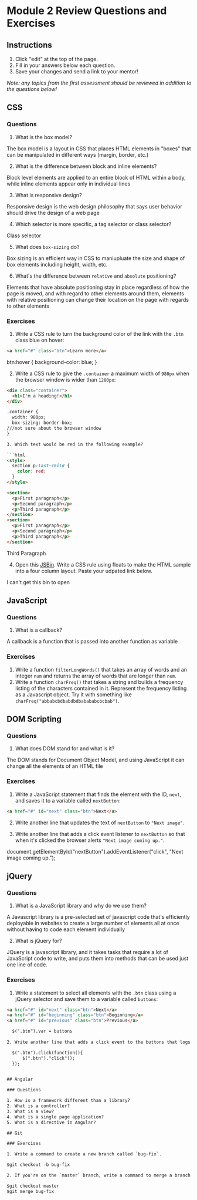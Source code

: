 # Module 2 Review Questions and Exercises

## Instructions

1. Click "edit" at the top of the page.
2. Fill in your answers below each question.
3. Save your changes and send a link to your mentor!

*Note: any topics from the first assessment should be reviewed in addition to the questions below!*

## CSS

### Questions

1. What is the box model?

The box model is a layout in CSS that places HTML elements in "boxes" that can be manipulated in different ways (margin, border, etc.)

2. What is the difference between block and inline elements?

Block level elements are applied to an entire block of HTML within a body, while inline elements appear only in individual lines

3. What is responsive design?

Responsive design is the web design philosophy that says user behavior should drive the design of a web page

4. Which selector is more specific, a tag selector or class selector?

Class selector

5. What does `box-sizing` do?

Box sizing is an efficient way in CSS to maniupluate the size and shape of box elements including height, width, etc.

6. What's the difference between `relative` and `absolute` positioning?

Elements that have absolute positioning stay in place regardless of how the page is moved, and with regard to other elements around them, elements with relative positioning can change their location on the page with regards to other elements

### Exercises

1. Write a CSS rule to turn the background color of the link with the `.btn` class blue on hover:

  ```html
  <a href="#" class="btn">Learn more</a>
  ```

btn:hover { 
    background-color: blue;
}

2. Write a CSS rule to give the `.container` a maximum width of `980px` when the browser window is wider than `1200px`:

  ```html
  <div class="container">
    <h1>I'm a heading!</h1>
  </div>

.container {
    width: 980px;
    box-sizing: border-box;
///not sure about the browser window
}

3. Which text would be red in the following example?

  ```html
  <style>
    section p:last-child {
      color: red;
    }
  </style>

  <section>
    <p>First paragraph</p>
    <p>Second paragraph</p>
    <p>Third paragraph</p>
  </section>
  <section>
    <p>First paragraph</p>
    <p>Second paragraph</p>
    <p>Third paragraph</p>
  </section>
  ```
 
  Third Paragraph

4. Open this [JSBin](http://jsbin.com/qigiwuhepe/1/edit?html,css,output). Write a CSS rule using floats to make the HTML sample into a four column layout. Paste your udpated link below.

I can't get this bin to open

## JavaScript

### Questions

1. What is a callback?

A callback is a function that is passed into another function as variable

### Exercises

1. Write a function `filterLongWords()` that takes an array of words and an integer `num` and returns the array of words that are longer than `num`.
2. Write a function `charFreq()` that takes a string and builds a frequency listing of the characters contained in it. Represent the frequency listing as a Javascript object. Try it with something like `charFreq("abbabcbdbabdbdbabababcbcbab")`.

## DOM Scripting

### Questions

1. What does DOM stand for and what is it?

The DOM stands for Document Object Model, and using JavaScript it can change all the elements of an HTML file

### Exercises

1. Write a JavaScript statement that finds the element with the ID, `next`, and saves it to a variable called `nextButton`:

  ```html
  <a href="#" id="next" class="btn">Next</a>
```
<script>
var nextButton = "next";
</script>

2. Write another line that updates the text of `nextButton` to `"Next image"`.

<script>
var nextButton = "next";
</script>

3. Write another line that adds a click event listener to `nextButton` so that when it's clicked the browser alerts `"Next image coming up."`.

document.getElementById("nextButton").addEventListener("click", "Next image coming up.");

## jQuery

### Questions

1. What is a JavaScript library and why do we use them?

A Javascript library is a pre-selected set of javascript code that's efficiently deployable in websites to create a large number of elements all at once without having to code each element individually

2. What is jQuery for?

JQuery is a javascript library, and it takes tasks that require a lot of JavaScript code to write, and puts them into methods that can be used just one line of code.



### Exercises

1. Write a statement to select all elements with the `.btn` class using a jQuery selector and save them to a variable called `buttons`:

  ```html
  <a href="#" id="next" class="btn">Next</a>
  <a href="#" id="beginning" class="btn">Beginning</a>
  <a href="#" id="previous" class="btn">Previous</a>
 
    $(".btn").var = buttons
    
2. Write another line that adds a click event to the buttons that logs `'click'` to the console when the button is clicked. Use the jQuery syntax.

    $(".btn").click(function(){
        $(".btn")."click"();
    });


## Angular

### Questions

1. How is a framework different than a library?
2. What is a controller?
3. What is a view?
4. What is a single page application?
5. What is a directive in Angular?

## Git

### Exercises

1. Write a command to create a new branch called `bug-fix`.

$git checkout -b bug-fix

2. If you're on the `master` branch, write a command to merge a branch called `bug-fix` into the `master` branch.

$git checkout master
$git merge bug-fix
